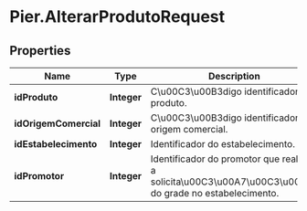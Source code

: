 # Pier.AlterarProdutoRequest

## Properties
Name | Type | Description | Notes
------------ | ------------- | ------------- | -------------
**idProduto** | **Integer** | C\u00C3\u00B3digo identificador do produto. | 
**idOrigemComercial** | **Integer** | C\u00C3\u00B3digo identificador da origem comercial. | [optional] 
**idEstabelecimento** | **Integer** | Identificador do estabelecimento. | [optional] 
**idPromotor** | **Integer** | Identificador do promotor que realizou a solicita\u00C3\u00A7\u00C3\u00A3o do grade no estabelecimento. | [optional] 


